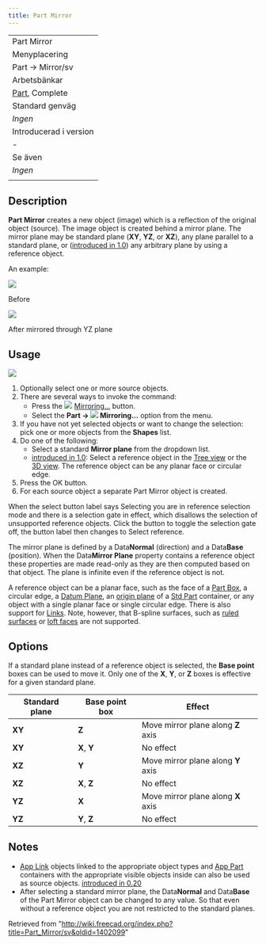 ```yaml
---
title: Part Mirror
---
```

|  |
| --- |
| Part Mirror |
| Menyplacering |
| Part -> Mirror/sv |
| Arbetsbänkar |
| [Part](/Part_Workbench/sv "Part Workbench/sv"), Complete |
| Standard genväg |
| *Ingen* |
| Introducerad i version |
| - |
| Se även |
| *Ingen* |
|  |

## Description

**Part Mirror** creates a new object (image) which is a reflection of the original object (source). The image object is created behind a mirror plane. The mirror plane may be standard plane (**XY**, **YZ**, or **XZ**), any plane parallel to a standard plane, or ([introduced in 1.0](/Release_notes_1.0 "Release notes 1.0")) any arbitrary plane by using a reference object.

An example:

![](/images/PARTMirrorBeforev11.png)

Before

![](/images/PARTMirrorAfterv11.png)

After mirrored through YZ plane

## Usage

![](/images/PartMirroring_Scr1.png)

1. Optionally select one or more source objects.
2. There are several ways to invoke the command:
   * Press the ![](/images/Part_Mirror.svg) [Mirroring...](/Part_Mirror "Part Mirror") button.
   * Select the **Part → ![](/images/Part_Mirror.svg) Mirroring...** option from the menu.
3. If you have not yet selected objects or want to change the selection: pick one or more objects from the **Shapes** list.
4. Do one of the following:
   * Select a standard **Mirror plane** from the dropdown list.
   * [introduced in 1.0](/Release_notes_1.0 "Release notes 1.0"): Select a reference object in the [Tree view](/Tree_view "Tree view") or the [3D view](/3D_view "3D view"). The reference object can be any planar face or circular edge.
5. Press the OK button.
6. For each source object a separate Part Mirror object is created.

When the select button label says Selecting you are in reference selection mode and there is a selection gate in effect, which disallows the selection of unsupported reference objects. Click the button to toggle the selection gate off, the button label then changes to Select reference.

The mirror plane is defined by a Data**Normal** (direction) and a Data**Base** (position). When the Data**Mirror Plane** property contains a reference object these properties are made read-only as they are then computed based on that object. The plane is infinite even if the reference object is not.

A reference object can be a planar face, such as the face of a [Part Box](/Part_Box "Part Box"), a circular edge, a [Datum Plane](/PartDesign_Plane "PartDesign Plane"), an [origin plane](/App_OriginGroupExtension "App OriginGroupExtension") of a [Std Part](/Std_Part "Std Part") container, or any object with a single planar face or single circular edge. There is also support for [Links](/App_Link "App Link"). Note, however, that B-spline surfaces, such as [ruled surfaces](/Part_RuledSurface "Part RuledSurface") or [loft faces](/Part_Loft "Part Loft") are not supported.

## Options

If a standard plane instead of a reference object is selected, the **Base point** boxes can be used to move it. Only one of the **X**, **Y**, or **Z** boxes is effective for a given standard plane.

| Standard plane | Base point box | Effect |
| --- | --- | --- |
| **XY** | **Z** | Move mirror plane along **Z** axis |
| **XY** | **X**, **Y** | No effect |
| **XZ** | **Y** | Move mirror plane along **Y** axis |
| **XZ** | **X**, **Z** | No effect |
| **YZ** | **X** | Move mirror plane along **X** axis |
| **YZ** | **Y**, **Z** | No effect |

## Notes

* [App Link](/App_Link "App Link") objects linked to the appropriate object types and [App Part](/App_Part "App Part") containers with the appropriate visible objects inside can also be used as source objects. [introduced in 0.20](/Release_notes_0.20 "Release notes 0.20")
* After selecting a standard mirror plane, the Data**Normal** and Data**Base** of the Part Mirror object can be changed to any value. So that even without a reference object you are not restricted to the standard planes.

Retrieved from "<http://wiki.freecad.org/index.php?title=Part_Mirror/sv&oldid=1402099>"